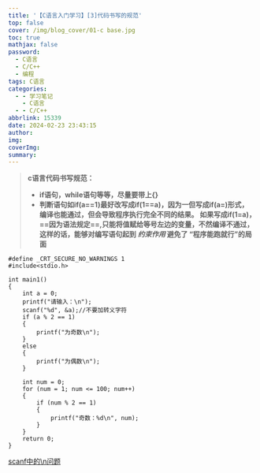```yaml
---
title: '【C语言入门学习】[3]代码书写的规范'
top: false
cover: /img/blog_cover/01-c base.jpg
toc: true
mathjax: false
password:
  - C语言
  - C/C++
  - 编程
tags: C语言
categories:
  - - 学习笔记
    - C语言
  - - C/C++
abbrlink: 15339
date: 2024-02-23 23:43:15
author:
img:
coverImg:
summary:
---
```


>**c语言代码书写规范：**
>- **if语句，while语句等等，尽量要带上{}**
>- **判断语句如if(a\==1)最好改写成if(1\==a)，因为一但写成if(a=)形式，	  编译也能通过，但会导致程序执行完全不同的结果。
>如果写成if(1=a)，==因为语法规定==,只能将值赋给等号左边的变量，不然编译不通过，这样的话，能够对编写语句起到 *约束作用* 避免了 “程序能跑就行”的局面**

```
#define _CRT_SECURE_NO_WARNINGS 1
#include<stdio.h>

int main1()
{
	int a = 0;
	printf("请输入：\n");
	scanf("%d", &a);//不要加转义字符
	if (a % 2 == 1)
	{
		printf("为奇数\n");
	}
	else
	{
		printf("为偶数\n");
	}

	int num = 0;
	for (num = 1; num <= 100; num++)
	{
		if (num % 2 == 1)
		{
			printf("奇数：%d\n", num);
		}
	}
	return 0;
}
```
[scanf中的\n问题](https://blog.csdn.net/weixin_44967885/article/details/108994960)
